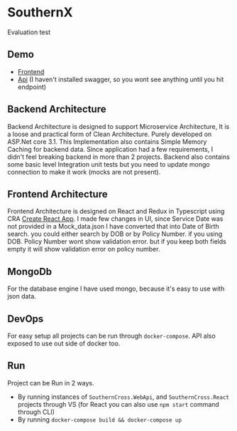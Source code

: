 # SouthernX
Evaluation test

## Demo
- [Frontend](http://southernx.azurewebsites.net)
- [Api](https://southernx-api.azurewebsites.net) (I haven't installed swagger, so you wont see anything until you hit endpoint)

## Backend Architecture
Backend Architecture is designed to support Microservice Architecture, It is a loose and practical form of Clean Architecture. Purely developed on ASP.Net core 3.1. This Implementation also contains Simple Memory Caching for backend data.
Since application had a few requirements, I didn't feel breaking backend in more than 2 projects. Backend also contains some basic level Integration unit tests but you need to update mongo connection to make it work (mocks are not present).

## Frontend Architecture
Frontend Architecture is designed on React and Redux in Typescript using CRA [Create React App](https://github.com/facebookincubator/create-react-app).
I made few changes in UI, since Service Date was not provided in a Mock_data.json I have converted that into Date of Birth search. you could either search by DOB or by Policy Number. if you using DOB. Policy Number wont show validation error. but if you keep both fields empty it will show validation error on policy number.

## MongoDb
For the database engine I have used mongo, because it's easy to use with json data. 

## DevOps
For easy setup all projects can be run through `docker-compose`. API also exposed to use out side of docker too.

## Run
Project can be Run in 2 ways.
- By running instances of `SouthernCross.WebApi`, and `SouthernCross.React` projects through VS (for React you can also use `npm start` command through CLI)
- By running `docker-compose build && docker-compose up`

